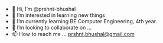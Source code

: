 - 👋 Hi, I’m @prshnt-bhushal
- 👀 I’m interested in learning new things
- 🌱 I’m currently learning BE Computer Engineering, 4th year.
- 💞️ I’m looking to collaborate on ...
- 📫 How to reach me ... prshnt.bhushal@gmail.com

<!---
prshnt-bhushal/prshnt-bhushal is a ✨ special ✨ repository because its `README.md` (this file) appears on your GitHub profile.
You can click the Preview link to take a look at your changes.
--->
